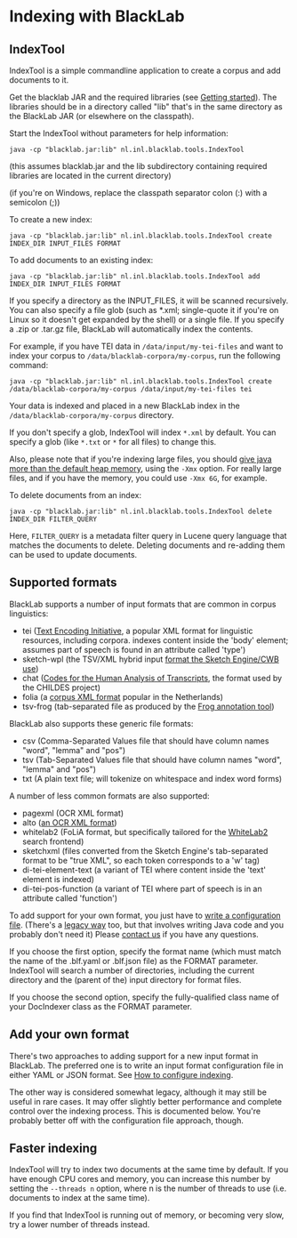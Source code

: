 # Indexing with BlackLab

## IndexTool

IndexTool is a simple commandline application to create a corpus and add documents to it.

Get the blacklab JAR and the required libraries (see [Getting started](getting-started.html#getting-blacklab)). The libraries should be in a directory called "lib" that's in the same directory as the BlackLab JAR (or elsewhere on the classpath).

Start the IndexTool without parameters for help information:

    java -cp "blacklab.jar:lib" nl.inl.blacklab.tools.IndexTool
 
(this assumes blacklab.jar and the lib subdirectory containing required libraries are located in the current directory)

(if you're on Windows, replace the classpath separator colon (:) with a semicolon (;))

To create a new index:

    java -cp "blacklab.jar:lib" nl.inl.blacklab.tools.IndexTool create INDEX_DIR INPUT_FILES FORMAT

To add documents to an existing index:

    java -cp "blacklab.jar:lib" nl.inl.blacklab.tools.IndexTool add INDEX_DIR INPUT_FILES FORMAT

If you specify a directory as the INPUT_FILES, it will be scanned recursively. You can also specify a file glob (such as \*.xml; single-quote it if you're on Linux so it doesn't get expanded by the shell) or a single file. If you specify a .zip or .tar.gz file, BlackLab will automatically index the contents.

For example, if you have TEI data in `/data/input/my-tei-files` and want to index your corpus to `/data/blacklab-corpora/my-corpus`, run the following command:

    java -cp "blacklab.jar:lib" nl.inl.blacklab.tools.IndexTool create /data/blacklab-corpora/my-corpus /data/input/my-tei-files tei

Your data is indexed and placed in a new BlackLab index in the `/data/blacklab-corpora/my-corpus` directory.

If you don't specify a glob, IndexTool will index `*.xml` by default. You can specify a glob (like `*.txt` or `*` for all files) to change this.

Also, please note that if you're indexing large files, you should [give java more than the default heap memory](https://docs.oracle.com/cd/E15523_01/web.1111/e13814/jvm_tuning.htm#PERFM161), using the `-Xmx` option. For really large files, and if you have the memory, you could use `-Xmx 6G`, for example.

To delete documents from an index:

    java -cp "blacklab.jar:lib" nl.inl.blacklab.tools.IndexTool delete INDEX_DIR FILTER_QUERY
    
Here, `FILTER_QUERY` is a metadata filter query in Lucene query language that matches the documents to delete. Deleting documents and re-adding them can be used to update documents.

## Supported formats

BlackLab supports a number of input formats that are common in corpus linguistics:

* tei ([Text Encoding Initiative](http://www.tei-c.org/), a popular XML format for linguistic resources, including corpora. indexes content inside the 'body' element; assumes part of speech is found in an attribute called 'type')
* sketch-wpl (the TSV/XML hybrid input [format the Sketch Engine/CWB use](https://www.sketchengine.co.uk/documentation/preparing-corpus-text/))
* chat ([Codes for the Human Analysis of Transcripts](https://en.wikipedia.org/wiki/CHILDES#Database_Format), the format used by the CHILDES project)
* folia (a [corpus XML format](https://proycon.github.io/folia/) popular in the Netherlands)
* tsv-frog (tab-separated file as produced by the [Frog annotation tool](https://languagemachines.github.io/frog/))

BlackLab also supports these generic file formats:

* csv (Comma-Separated Values file that should have column names "word", "lemma" and "pos")
* tsv (Tab-Separated Values file that should have column names "word", "lemma" and "pos")
* txt (A plain text file; will tokenize on whitespace and index word forms)

A number of less common formats are also supported:

* pagexml (OCR XML format)
* alto ([an OCR XML format](http://www.loc.gov/standards/alto/))
* whitelab2 (FoLiA format, but specifically tailored for the [WhiteLab2](https://github.com/Taalmonsters/WhiteLab2.0) search frontend)
* sketchxml (files converted from the Sketch Engine's tab-separated format to be "true XML", so each token corresponds to a 'w' tag)
* di-tei-element-text (a variant of TEI where content inside the 'text' element is indexed)
* di-tei-pos-function (a variant of TEI where part of speech is in an attribute called 'function')

To add support for your own format, you just have to [write a configuration file](how-to-configure-indexing.html). (There's a [legacy way](#using-legacy-docindexers) too, but that involves writing Java code and you probably don't need it) Please [contact us](mailto:jan.niestadt@ivdnt.org) if you have any questions.

If you choose the first option, specify the format name (which must match the name of the .blf.yaml or .blf.json file) as the FORMAT parameter. IndexTool will search a number of directories, including the current directory and the (parent of the) input directory for format files.

If you choose the second option, specify the fully-qualified class name of your DocIndexer class as the FORMAT parameter.

## Add your own format

There's two approaches to adding support for a new input format in BlackLab. The preferred one is to write an input format configuration file in either YAML or JSON format. See [How to configure indexing](/guide/how-to-configure-indexing.md).

The other way is considered somewhat legacy, although it may still be useful in rare cases. It may offer slightly better performance and complete control over the indexing process. This is documented below. You're probably better off with the configuration file approach, though.

## Faster indexing

IndexTool will try to index two documents at the same time by default. If you have enough CPU cores and memory, you can increase this number by setting the `--threads n` option, where n is the number of threads to use (i.e. documents to index at the same time).

If you find that IndexTool is running out of memory, or becoming very slow, try a lower number of threads instead.

